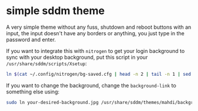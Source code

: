 simple sddm theme
==================

A very simple theme without any fuss, shutdown and reboot buttons with an input, the input doesn't have any borders or anything, you just type in the password and enter.

If you want to integrate this with `nitrogen` to get your login background to sync with your desktop background, put this script in your `/usr/share/sddm/scripts/Xsetup`:

```bash
ln $(cat ~/.config/nitrogen/bg-saved.cfg | head -n 2 | tail -n 1 | sed 's/file=//') /usr/share/sddm/themes/mahdi/background-link
```

If you want to change the background, change the `background-link` to something else using:

```bash
sudo ln your-desired-background.jpg /usr/share/sddm/themes/mahdi/background-link
```
